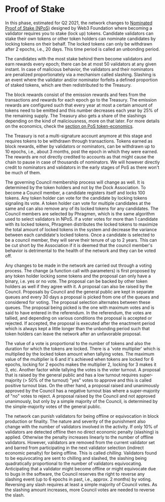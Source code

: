 # Proof of Stake

In this phase, estimated for Q2 2021, the network changes to [Nominated Proof of Stake \(NPoS\)](https://research.web3.foundation/en/latest/polkadot/NPoS/index.html) designed by Web3 Foundation where becoming a validator requires you to stake \(lock up\) tokens. Candidate validators can stake their own tokens or other token holders can nominate candidates by locking tokens on their behalf. The locked tokens can only be withdrawn after 2 epochs, i.e., 20 days. This time period is called an unbonding period. 

The candidates with the most stake behind them become validators and earn rewards every epoch; there can be at most 50 validators at any given instant. In case of malicious behavior, the validators and their nominators are penalized proportionately via a mechanism called slashing. Slashing is an event where the validator and/or nominator forfeits a defined proportion of staked tokens, which are then redistributed to the Treasury.  
  
The block rewards consist of the emission rewards and fees from the transactions and rewards for each epoch go to the Treasury. The emission rewards are configured such that every year at most a certain amount of tokens need to be emitted and this number decreases each year by 25% of the remaining supply. The Treasury also gets a share of the slashings depending on the kind of maliciousness, more on that later. For more details on the economics, check the [section on PoS token-economics](../token-economics/econ-pos.md). 

The Treasury is not a multi-signature account anymore at this stage and requires tokens to be withdrawn through transactions. Tokens earned as block rewards, either by validators or nominators, can be withdrawn up to 10 epochs, i.e., about 3 months, post the epoch in which they were earned. The rewards are not directly credited to accounts as that might cause the chain to pause in case of thousands of nominators. We will however directly credit to nominators and validators in the early stages of PoS as there won't be much of them.

The governing Council membership process will change as well. It is determined by the token holders and not by the Dock Association. To become a Council member, a candidate registers itself and locks 100 tokens. Any token holder can vote for the candidate by locking tokens signaling its vote. A token holder can vote for multiple candidates at the same and can also remove any of its locked tokens for any candidates. The Council members are selected by Phragmen, which is the same algorithm used to select validators in NPoS. If a voter votes for more than 1 candidate with its locked tokens, Phragmen distributes the locked tokens to maximize the total amount of locked tokens in the system and decrease the variance between each candidate's locked tokens. Once a candidate is selected to be a council member, they will serve their tenure of up to 2 years. This can be cut short by the Association if it is deemed that the council member's behavior is detrimental to the health of the network and they can be voted off.  

Any changes to be made in the network are carried out through a voting process. The change \(a function call with parameters\) is first proposed by any token holder locking some tokens and the proposal can only have a binary, i.e. yes or no vote. The proposal can be backed by other token holders as well if they agree with it. A proposal can also be raised by the Council. Proposals by Council and the general public are kept in separate queues and every 30 days a proposal is picked from one of the queues and considered for voting. The proposal selection alternates between these queues. The proposal being picked is the one with maximum votes and is said to have entered in the referendum. In the referendum, the votes are tallied, and depending on various conditions the proposal is accepted or rejected. If accepted, the proposal is executed after the enactment period which is always kept a little longer than the unbonding period such that token holders can leave the network after an unfavorable proposal. 

The value of a vote is proportional to the number of tokens and also the duration for which the tokens are locked. There is a 'vote multiplier' which is multiplied by the locked token amount when tallying votes. The maximum value of the multiplier is 6 and it's achieved when tokens are locked for 6 epochs, locking for 2 epochs makes the multiplier 2, locking for 3 makes it 3, etc. Another factor while tallying the votes is the voter turnout. A proposal that is raised by the general public and has a low turnout requires super-majority \(&gt; 50% of the turnout\) "yes" votes to approve and this is called positive turnout bias. On the other hand, a proposal raised and unanimously approved by the Council has a negative turnout bias where a super-majority of "no" votes to reject. A proposal raised by the Council and not approved unanimously, but only by a simple majority of the Council, is determined by the simple-majority votes of the general public. 

The network can punish validators for being offline or equivocation in block production or finality. The nature and severity of the punishment also change with the number of validators involved in the activity. If only 10% of validators are detected offline then no direct economic penalty \(slashing\) is applied. Otherwise the penalty increases linearly to the number of offline validators. However, validators are removed from the current validator set and barred from participating in the next validator selection \(indirect economic penalty\) for being offline. This is called _chilling_. Validators found to be equivocating are sent to chilling and slashed, the slashing being quadratically proportional to the number of validators equivocating. Anticipating that a validator might become offline or might equivocate due to bugs in the software, the Council reserves the right to reverse any slashing event \(up to 6 epochs in past, i.e., approx. 2 months\) by voting. Reversing any slash requires at least a simple majority of Council votes. As the slashing amount increases, more Council votes are needed to reverse the slash.

